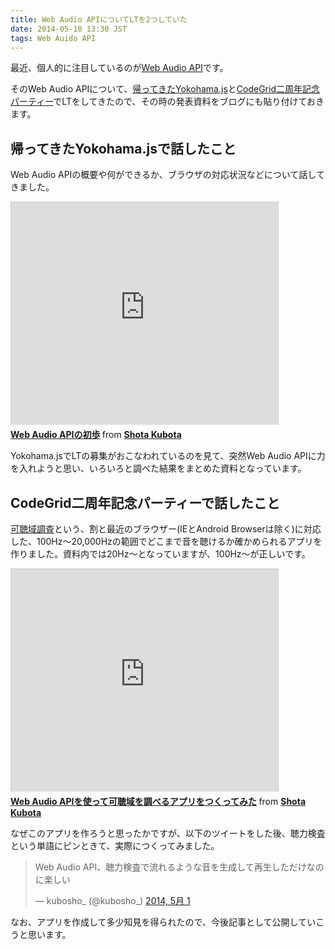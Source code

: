 ```yaml
---
title: Web Audio APIについてLTを2つしていた
date: 2014-05-10 13:30 JST
tags: Web Auido API
---
```


最近、個人的に注目しているのが[Web Audio API](https://dvcs.w3.org/hg/audio/raw-file/tip/webaudio/specification.html)です。

そのWeb Audio APIについて、[帰ってきたYokohama.js](http://atnd.org/events/48953)と[CodeGrid二周年記念パーティー](http://www.zusaar.com/event/5117005)でLTをしてきたので、その時の発表資料をブログにも貼り付けておきます。

## 帰ってきたYokohama.jsで話したこと

Web Audio APIの概要や何ができるか、ブラウザの対応状況などについて話してきました。

<iframe src="http://www.slideshare.net/slideshow/embed_code/33705589" width="427" height="356" frameborder="0" marginwidth="0" marginheight="0" scrolling="no" style="border:1px solid #CCC; border-width:1px 1px 0; margin-bottom:5px; max-width: 100%;" allowfullscreen> </iframe> <div style="margin-bottom:5px"> <strong> <a href="https://www.slideshare.net/kubosho/web-audio-api-33705589" title="Web Audio APIの初歩" target="_blank">Web Audio APIの初歩</a> </strong> from <strong><a href="http://www.slideshare.net/kubosho" target="_blank">Shota Kubota</a></strong> </div>

Yokohama.jsでLTの募集がおこなわれているのを見て、突然Web Audio APIに力を入れようと思い、いろいろと調べた結果をまとめた資料となっています。

## CodeGrid二周年記念パーティーで話したこと

[可聴域調査](http://kubosho.github.io/hearing-test-app/)という、割と最近のブラウザー(IEとAndroid Browserは除く)に対応した、100Hz〜20,000Hzの範囲でどこまで音を聴けるか確かめられるアプリを作りました。資料内では20Hz〜となっていますが、100Hz〜が正しいです。

<iframe src="http://www.slideshare.net/slideshow/embed_code/34440311" width="427" height="356" frameborder="0" marginwidth="0" marginheight="0" scrolling="no" style="border:1px solid #CCC; border-width:1px 1px 0; margin-bottom:5px; max-width: 100%;" allowfullscreen> </iframe> <div style="margin-bottom:5px"> <strong> <a href="https://www.slideshare.net/kubosho/web-audio-api-34440311" title="Web Audio APIを使って可聴域を調べるアプリをつくってみた" target="_blank">Web Audio APIを使って可聴域を調べるアプリをつくってみた</a> </strong> from <strong><a href="http://www.slideshare.net/kubosho" target="_blank">Shota Kubota</a></strong> </div>

なぜこのアプリを作ろうと思ったかですが、以下のツイートをした後、聴力検査という単語にピンときて、実際につくってみました。

<blockquote class="twitter-tweet" lang="ja"><p>Web Audio API、聴力検査で流れるような音を生成して再生しただけなのに楽しい</p>&mdash; kubosho_ (@kubosho_) <a href="https://twitter.com/kubosho_/statuses/461848719319498752">2014, 5月 1</a></blockquote>

なお、アプリを作成して多少知見を得られたので、今後記事として公開していこうと思います。
